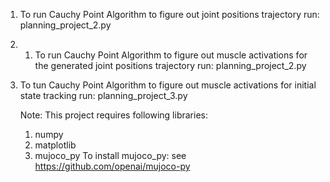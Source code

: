 1. To run Cauchy Point Algorithm to figure out joint positions trajectory run: planning_project_2.py
   
2. 1. To run Cauchy Point Algorithm to figure out muscle activations for the generated joint positions trajectory run: planning_project_2.py
  
3. To tun Cauchy Point Algorithm to figure out muscle activations for initial state tracking run: planning_project_3.py

   Note: This project requires following libraries:
   1. numpy
   2. matplotlib
   3. mujoco_py
      To install mujoco_py:
      see https://github.com/openai/mujoco-py
